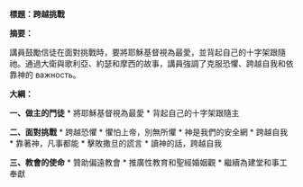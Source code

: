 **標題：跨越挑戰**

**摘要：**

講員鼓勵信徒在面對挑戰時，要將耶穌基督視為最愛，並背起自己的十字架跟隨祂。通過大衛與歌利亞、約瑟和摩西的故事，講員強調了克服恐懼、跨越自我和依靠神的 важность。

**大綱：**

**一、做主的門徒**
    * 將耶穌基督視為最愛
    * 背起自己的十字架跟隨主

**二、面對挑戰**
    * 跨越恐懼
        * 懼怕上帝，別無所懼
        * 神是我們的安全網
    * 跨越自我
        * 靠著神，凡事都能
        * 擊敗撒旦的謊言
        * 讀神的話，跨越自我

**三、教會的使命**
    * 贊助偏遠教會
    * 推廣性教育和聖經婚姻觀
    * 繼續為建堂和事工奉獻